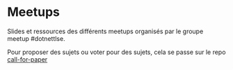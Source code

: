 # Meetups

Slides et ressources des différents meetups organisés par le groupe meetup #dotnettlse.

Pour proposer des sujets ou voter pour des sujets, cela se passe sur le repo [call-for-paper](https://github.com/dotnettlse/call-for-paper)
